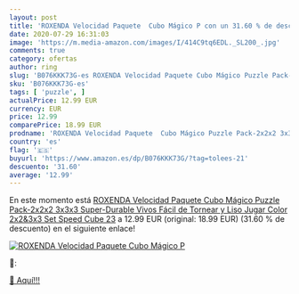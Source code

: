 ```yaml
---
layout: post
title: 'ROXENDA Velocidad Paquete  Cubo Mágico P con un 31.60 % de descuento'
date: 2020-07-29 16:31:03
image: 'https://m.media-amazon.com/images/I/414C9tq6EDL._SL200_.jpg'
comments: true
category: ofertas
author: ring
slug: 'B076KKK73G-es ROXENDA Velocidad Paquete Cubo Mágico Puzzle Pack-2x2x2...'
sku: 'B076KKK73G-es'
tags: [ 'puzzle', ]
actualPrice: 12.99 EUR
currency: EUR
price: 12.99
comparePrice: 18.99 EUR
prodname: 'ROXENDA Velocidad Paquete  Cubo Mágico Puzzle Pack-2x2x2 3x3x3  Super-Durable Vivos  Fácil de Tornear y Liso Jugar  Color 2x2&3x3 Set Speed Cube 23'
country: 'es'
flag: '🇪🇸'
buyurl: 'https://www.amazon.es/dp/B076KKK73G/?tag=tolees-21'
descuento: '31.60'
average: '12.99'
---
```


En este momento está [ROXENDA Velocidad Paquete  Cubo Mágico Puzzle Pack-2x2x2 3x3x3  Super-Durable Vivos  Fácil de Tornear y Liso Jugar  Color 2x2&3x3 Set Speed Cube 23](https://www.amazon.es/dp/B076KKK73G/?tag=tolees-21) a 12.99 EUR (original: 18.99 EUR) (31.60 %  de descuento) en el siguiente enlace!

[![ROXENDA Velocidad Paquete  Cubo Mágico P](https://m.media-amazon.com/images/I/414C9tq6EDL._SL200_.jpg)](https://www.amazon.es/dp/B076KKK73G/?tag=tolees-21)

🔎:


[🛒 Aquí!!!](https://www.amazon.es/dp/B076KKK73G/?tag=tolees-21)
